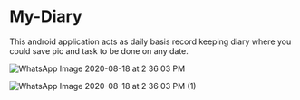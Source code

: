 # My-Diary
This android application acts as daily basis record keeping diary where you could save pic and task to be done on any date.

![WhatsApp Image 2020-08-18 at 2 36 03 PM](https://user-images.githubusercontent.com/42003052/90493678-480ad180-e160-11ea-8f83-29a76a9c0435.jpeg)


![WhatsApp Image 2020-08-18 at 2 36 03 PM (1)](https://user-images.githubusercontent.com/42003052/90493813-74bee900-e160-11ea-80e6-8c31f79de003.jpeg)
